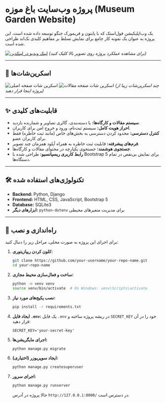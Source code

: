 # پروژه وب‌سایت باغ موزه (Museum Garden Website)

یک وب‌اپلیکیشن فول‌استک که با پایتون و فریمورک جنگو توسعه داده شده است. این پروژه به عنوان یک نمونه کار جامع برای نمایش تسلط بر مفاهیم کلیدی بک‌اند طراحی شده است.

[![لینک ویدیو در لینکدین](لینک-یک-عکس-اسکرین-شات-از-ویدیو.png)](لینک-پست-لینکدین-خودتان)
*(برای مشاهده عملکرد پروژه روی تصویر بالا کلیک کنید)*

---

## 📸 اسکرین‌شات‌ها

![اسکرین شات صفحه اصلی](لینک-اسکرین-شات-۱.png)
![اسکرین شات صفحه مقالات](لینک-اسکرین-شات-۲.png)
*(چند اسکرین‌شات زیبا از پروژه اینجا قرار دهید)*

---

## ✨ قابلیت‌های کلیدی

- **سیستم مقالات و کارگاه‌ها:** با دسته‌بندی، گالری تصاویر و شمارنده بازدید.
- **احراز هویت کامل:** سیستم ثبت‌نام، ورود و خروج امن برای کاربران.
- **کنترل دسترسی:** محدود کردن دسترسی به بخش‌های خاص (مانند ثبت خاطره) فقط برای کاربران عضو.
- **فرم‌های پیشرفته:** قابلیت ثبت خاطره به همراه آپلود همزمان چند تصویر.
- **جستجوی هوشمند:** جستجوی یکپارچه در محتوای مقالات و کارگاه‌ها.
- **رابط کاربری ریسپانسیو:** طراحی شده با Bootstrap 5 برای نمایش بی‌نقص در تمام دستگاه‌ها.

---

## 🛠️ تکنولوژی‌های استفاده شده

- **Backend:** Python, Django
- **Frontend:** HTML, CSS, JavaScript, Bootstrap 5
- **Database:** SQLite3
- **ابزارهای دیگر:** `python-dotenv` برای مدیریت متغیرهای محیطی

---

## 🚀 راه‌اندازی و نصب

برای اجرای این پروژه به صورت محلی، مراحل زیر را دنبال کنید:

1.  **کلون کردن ریپازیتوری:**
    ```bash
    git clone https://github.com/your-username/your-repo-name.git
    cd your-repo-name
    ```

2.  **ساخت و فعال‌سازی محیط مجازی:**
    ```bash
    python -m venv venv
    source venv/bin/activate  # On Windows: venv\Scripts\activate
    ```

3.  **نصب پکیج‌های مورد نیاز:**
    ```bash
    pip install -r requirements.txt
    ```

4.  **ایجاد فایل `.env`:**
    یک فایل `.env` در ریشه پروژه ساخته و `SECRET_KEY` خود را در آن قرار دهید:
    ```
    SECRET_KEY='your-secret-key'
    ```

5.  **اجرای مایگریشن‌ها:**
    ```bash
    python manage.py migrate
    ```

6.  **ایجاد سوپریوزر (اختیاری):**
    ```bash
    python manage.py createsuperuser
    ```

7.  **اجرای سرور:**
    ```bash
    python manage.py runserver
    ```
    حالا پروژه در آدرس `http://127.0.0.1:8000/` در دسترس است.